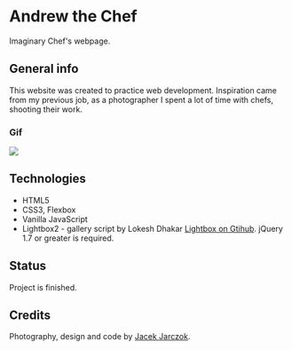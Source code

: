 # Andrew the Chef
Imaginary Chef's webpage.


## General info
This website was created to practice web development. Inspiration came from my previous job, as a photographer I spent a lot of time with chefs, shooting their work.


### Gif
![](chef_live.gif)


## Technologies
* HTML5 
* CSS3, Flexbox
* Vanilla JavaScript
* Lightbox2 - gallery script by Lokesh Dhakar [Lightbox on Gtihub](https://github.com/lokesh/lightbox2). jQuery 1.7 or greater is required.


## Status
Project is finished.


## Credits
Photography, design and code by [Jacek Jarczok](https://www.k-son.eu).



